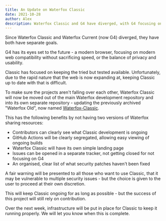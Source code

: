 ```yaml
---
title: An Update on Waterfox Classic
date: 2021-10-28
author: Alex
description: Waterfox Classic and G4 have diverged, with G4 focusing on modern web compatibility and privacy.
---
```


Since Waterfox Classic and Waterfox Current (now G4) diverged, they have both have separate goals.

G4 has its eyes set to the future - a modern browser, focusing on modern web compatibility without sacrificing speed, or the balance of privacy and usability.

Classic has focused on keeping the tried but tested available. Unfortunately, due to the rapid nature that the web is now expanding at, keeping Classic up to date with that is difficult.

To make sure the projects aren't falling over each other, Waterfox Classic will now be moved out of the main Waterfox development repository and into its own separate repository - updating the previously archived "Waterfox Old", now named [Waterfox-Classic](https://github.com/BrowserWorks/Waterfox-Classic).

This has the following benefits by not having two versions of Waterfox sharing resources:

- Contributors can clearly see what Classic development is ongoing
- GitHub Actions will be clearly segregated, allowing easy viewing of ongoing builds
- Waterfox Classic will have its own simple landing page
- Issues can be opened in a separate tracker, not getting closed for not focusing on G4
- An organised, clear list of what security patches haven't been fixed

A fair warning will be presented to all those who want to use Classic, that it may be vulnerable to multiple security issues - but the choice is given to the user to proceed at their own discretion.

This will keep Classic ongoing for as long as possible - but the success of this project will still rely on contribution.

Over the next week, infrastructure will be put in place for Classic to keep it running properly. We will let you know when this is complete.
